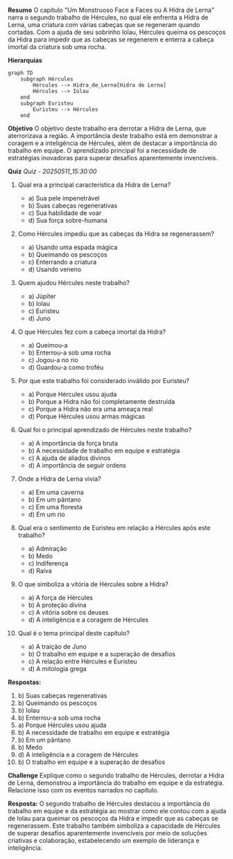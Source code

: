 **Resumo**
O capítulo "Um Monstruoso Face a Faces ou A Hidra de Lerna" narra o segundo trabalho de Hércules, no qual ele enfrenta a Hidra de Lerna, uma criatura com várias cabeças que se regeneram quando cortadas. Com a ajuda de seu sobrinho Iolau, Hércules queima os pescoços da Hidra para impedir que as cabeças se regenerem e enterra a cabeça imortal da criatura sob uma rocha.

**Hierarquias**
```mermaid
graph TD
    subgraph Hércules
        Hércules --> Hidra_de_Lerna[Hidra de Lerna]
        Hércules --> Iolau
    end
    subgraph Euristeu
        Euristeu --> Hércules
    end
```

**Objetivo**
O objetivo deste trabalho era derrotar a Hidra de Lerna, que aterrorizava a região. A importância deste trabalho está em demonstrar a coragem e a inteligência de Hércules, além de destacar a importância do trabalho em equipe. O aprendizado principal foi a necessidade de estratégias inovadoras para superar desafios aparentemente invencíveis.

**Quiz**
*Quiz - 20250511_15:30:00*
1. Qual era a principal característica da Hidra de Lerna?
   - a) Sua pele impenetrável
   - b) Suas cabeças regenerativas
   - c) Sua habilidade de voar
   - d) Sua força sobre-humana

2. Como Hércules impediu que as cabeças da Hidra se regenerassem?
   - a) Usando uma espada mágica
   - b) Queimando os pescoços
   - c) Enterrando a criatura
   - d) Usando veneno

3. Quem ajudou Hércules neste trabalho?
   - a) Júpiter
   - b) Iolau
   - c) Euristeu
   - d) Juno

4. O que Hércules fez com a cabeça imortal da Hidra?
   - a) Queimou-a
   - b) Enterrou-a sob uma rocha
   - c) Jogou-a no rio
   - d) Guardou-a como troféu

5. Por que este trabalho foi considerado inválido por Euristeu?
   - a) Porque Hércules usou ajuda
   - b) Porque a Hidra não foi completamente destruída
   - c) Porque a Hidra não era uma ameaça real
   - d) Porque Hércules usou armas mágicas

6. Qual foi o principal aprendizado de Hércules neste trabalho?
   - a) A importância da força bruta
   - b) A necessidade de trabalho em equipe e estratégia
   - c) A ajuda de aliados divinos
   - d) A importância de seguir ordens

7. Onde a Hidra de Lerna vivia?
   - a) Em uma caverna
   - b) Em um pântano
   - c) Em uma floresta
   - d) Em um rio

8. Qual era o sentimento de Euristeu em relação a Hércules após este trabalho?
   - a) Admiração
   - b) Medo
   - c) Indiferença
   - d) Raiva

9. O que simboliza a vitória de Hércules sobre a Hidra?
   - a) A força de Hércules
   - b) A proteção divina
   - c) A vitória sobre os deuses
   - d) A inteligência e a coragem de Hércules

10. Qual é o tema principal deste capítulo?
    - a) A traição de Juno
    - b) O trabalho em equipe e a superação de desafios
    - c) A relação entre Hércules e Euristeu
    - d) A mitologia grega

**Respostas:**
1. b) Suas cabeças regenerativas
2. b) Queimando os pescoços
3. b) Iolau
4. b) Enterrou-a sob uma rocha
5. a) Porque Hércules usou ajuda
6. b) A necessidade de trabalho em equipe e estratégia
7. b) Em um pântano
8. b) Medo
9. d) A inteligência e a coragem de Hércules
10. b) O trabalho em equipe e a superação de desafios

**Challenge**
Explique como o segundo trabalho de Hércules, derrotar a Hidra de Lerna, demonstrou a importância do trabalho em equipe e da estratégia. Relacione isso com os eventos narrados no capítulo.

**Resposta:**
O segundo trabalho de Hércules destacou a importância do trabalho em equipe e da estratégia ao mostrar como ele contou com a ajuda de Iolau para queimar os pescoços da Hidra e impedir que as cabeças se regenerassem. Este trabalho também simboliza a capacidade de Hércules de superar desafios aparentemente invencíveis por meio de soluções criativas e colaboração, estabelecendo um exemplo de liderança e inteligência.